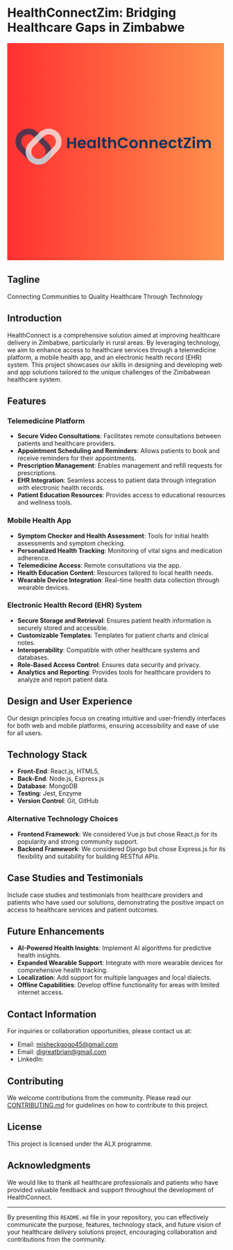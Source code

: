 # HealthConnectZim: Bridging Healthcare Gaps in Zimbabwe


![ATL TEXT](https://github.com/MisheckGalx/HealthConnect-Zim/blob/MisheckG/frontend/assests/images/HealthConnectZim.png?raw=true)

## Tagline
Connecting Communities to Quality Healthcare Through Technology

## Introduction
HealthConnect is a comprehensive solution aimed at improving healthcare delivery in Zimbabwe, particularly in rural areas. By leveraging technology, we aim to enhance access to healthcare services through a telemedicine platform, a mobile health app, and an electronic health record (EHR) system. This project showcases our skills in designing and developing web and app solutions tailored to the unique challenges of the Zimbabwean healthcare system.

## Features

### Telemedicine Platform
- **Secure Video Consultations**: Facilitates remote consultations between patients and healthcare providers.
- **Appointment Scheduling and Reminders**: Allows patients to book and receive reminders for their appointments.
- **Prescription Management**: Enables management and refill requests for prescriptions.
- **EHR Integration**: Seamless access to patient data through integration with electronic health records.
- **Patient Education Resources**: Provides access to educational resources and wellness tools.

### Mobile Health App
- **Symptom Checker and Health Assessment**: Tools for initial health assessments and symptom checking.
- **Personalized Health Tracking**: Monitoring of vital signs and medication adherence.
- **Telemedicine Access**: Remote consultations via the app.
- **Health Education Content**: Resources tailored to local health needs.
- **Wearable Device Integration**: Real-time health data collection through wearable devices.

### Electronic Health Record (EHR) System
- **Secure Storage and Retrieval**: Ensures patient health information is securely stored and accessible.
- **Customizable Templates**: Templates for patient charts and clinical notes.
- **Interoperability**: Compatible with other healthcare systems and databases.
- **Role-Based Access Control**: Ensures data security and privacy.
- **Analytics and Reporting**: Provides tools for healthcare providers to analyze and report patient data.

## Design and User Experience
Our design principles focus on creating intuitive and user-friendly interfaces for both web and mobile platforms, ensuring accessibility and ease of use for all users.

## Technology Stack
- **Front-End**: React.js, HTML5,
- **Back-End**: Node.js, Express.js
- **Database**: MongoDB
- **Testing**: Jest, Enzyme
- **Version Control**: Git, GitHub

### Alternative Technology Choices
- **Frontend Framework**: We considered Vue.js but chose React.js for its popularity and strong community support.
- **Backend Framework**: We considered Django but chose Express.js for its flexibility and suitability for building RESTful APIs.

## Case Studies and Testimonials
Include case studies and testimonials from healthcare providers and patients who have used our solutions, demonstrating the positive impact on access to healthcare services and patient outcomes.

## Future Enhancements
- **AI-Powered Health Insights**: Implement AI algorithms for predictive health insights.
- **Expanded Wearable Support**: Integrate with more wearable devices for comprehensive health tracking.
- **Localization**: Add support for multiple languages and local dialects.
- **Offline Capabilities**: Develop offline functionality for areas with limited internet access.

## Contact Information
For inquiries or collaboration opportunities, please contact us at:
- Email: misheckgogo45@gmail.com
- Email: digreatbrian@gmail.com
- LinkedIn: 

## Contributing
We welcome contributions from the community. Please read our [CONTRIBUTING.md](CONTRIBUTING.md) for guidelines on how to contribute to this project.

## License
This project is licensed under the ALX programme.

## Acknowledgments
We would like to thank all healthcare professionals and patients who have provided valuable feedback and support throughout the development of HealthConnect.

---

By presenting this `README.md` file in your repository, you can effectively communicate the purpose, features, technology stack, and future vision of your healthcare delivery solutions project, encouraging collaboration and contributions from the community.

